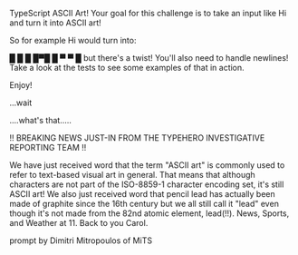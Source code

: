 TypeScript ASCII Art!
Your goal for this challenge is to take an input like Hi and turn it into ASCII art!

So for example Hi would turn into:

█ █ █
█▀█ █
▀ ▀ █
but there's a twist!
You'll also need to handle newlines! Take a look at the tests to see some examples of that in action.

Enjoy!

...wait

....what's that.....

!! BREAKING NEWS JUST-IN FROM THE TYPEHERO INVESTIGATIVE REPORTING TEAM !!

We have just received word that the term "ASCII art" is commonly used to refer to text-based visual art in general. That means that although characters are not part of the ISO-8859-1 character encoding set, it's still ASCII art! We also just received word that pencil lead has actually been made of graphite since the 16th century but we all still call it "lead" even though it's not made from the 82nd atomic element, lead(!!). News, Sports, and Weather at 11. Back to you Carol.

prompt by Dimitri Mitropoulos of MiTS
